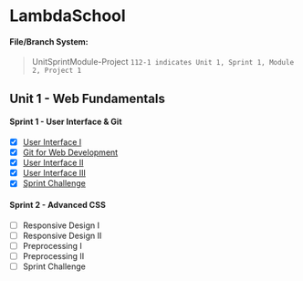 # LambdaSchool

#### File/Branch System: 
>UnitSprintModule-Project `112-1 indicates Unit 1, Sprint 1, Module 2, Project 1`

## Unit 1 - Web Fundamentals
#### Sprint 1 - User Interface & Git
- [X] [User Interface I](https://codepen.io/collection/nxPOZr)
- [X] [Git for Web Development](https://github.com/reannalp/Git-for-Web-Development-Project)
- [X] [User Interface II](https://github.com/reannalp/LambdaSchool/tree/master/u1/113-1/User-Interface)
- [X] [User Interface III](https://github.com/reannalp/LambdaSchool/tree/master/u1/114-1/UI-III-Flexbox)
- [X] [Sprint Challenge](https://github.com/reannalp/Sprint-Challenge--User-Interface)

#### Sprint 2 - Advanced CSS
- [ ] Responsive Design I
- [ ] Responsive Design II
- [ ] Preprocessing I
- [ ] Preprocessing II
- [ ] Sprint Challenge